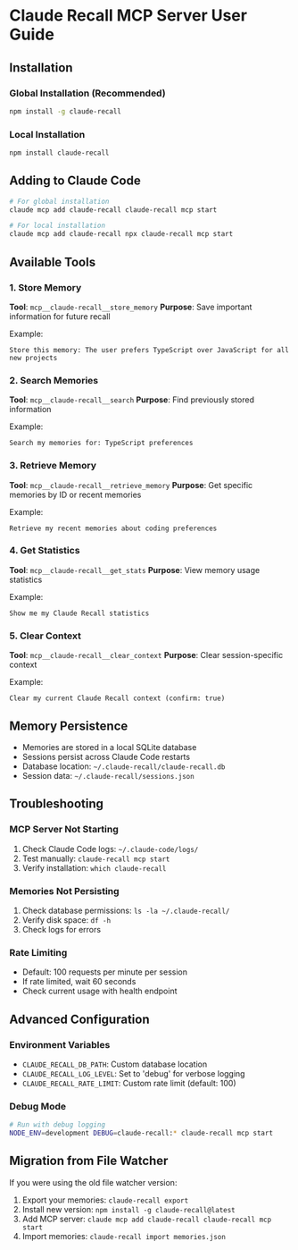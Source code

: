 # Claude Recall MCP Server User Guide

## Installation

### Global Installation (Recommended)
```bash
npm install -g claude-recall
```

### Local Installation
```bash
npm install claude-recall
```

## Adding to Claude Code

```bash
# For global installation
claude mcp add claude-recall claude-recall mcp start

# For local installation
claude mcp add claude-recall npx claude-recall mcp start
```

## Available Tools

### 1. Store Memory
**Tool**: `mcp__claude-recall__store_memory`
**Purpose**: Save important information for future recall

Example:
```
Store this memory: The user prefers TypeScript over JavaScript for all new projects
```

### 2. Search Memories
**Tool**: `mcp__claude-recall__search`
**Purpose**: Find previously stored information

Example:
```
Search my memories for: TypeScript preferences
```

### 3. Retrieve Memory
**Tool**: `mcp__claude-recall__retrieve_memory`
**Purpose**: Get specific memories by ID or recent memories

Example:
```
Retrieve my recent memories about coding preferences
```

### 4. Get Statistics
**Tool**: `mcp__claude-recall__get_stats`
**Purpose**: View memory usage statistics

Example:
```
Show me my Claude Recall statistics
```

### 5. Clear Context
**Tool**: `mcp__claude-recall__clear_context`
**Purpose**: Clear session-specific context

Example:
```
Clear my current Claude Recall context (confirm: true)
```

## Memory Persistence

- Memories are stored in a local SQLite database
- Sessions persist across Claude Code restarts
- Database location: `~/.claude-recall/claude-recall.db`
- Session data: `~/.claude-recall/sessions.json`

## Troubleshooting

### MCP Server Not Starting
1. Check Claude Code logs: `~/.claude-code/logs/`
2. Test manually: `claude-recall mcp start`
3. Verify installation: `which claude-recall`

### Memories Not Persisting
1. Check database permissions: `ls -la ~/.claude-recall/`
2. Verify disk space: `df -h`
3. Check logs for errors

### Rate Limiting
- Default: 100 requests per minute per session
- If rate limited, wait 60 seconds
- Check current usage with health endpoint

## Advanced Configuration

### Environment Variables
- `CLAUDE_RECALL_DB_PATH`: Custom database location
- `CLAUDE_RECALL_LOG_LEVEL`: Set to 'debug' for verbose logging
- `CLAUDE_RECALL_RATE_LIMIT`: Custom rate limit (default: 100)

### Debug Mode
```bash
# Run with debug logging
NODE_ENV=development DEBUG=claude-recall:* claude-recall mcp start
```

## Migration from File Watcher

If you were using the old file watcher version:
1. Export your memories: `claude-recall export`
2. Install new version: `npm install -g claude-recall@latest`
3. Add MCP server: `claude mcp add claude-recall claude-recall mcp start`
4. Import memories: `claude-recall import memories.json`